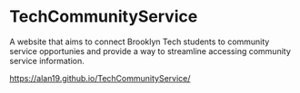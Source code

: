 # TechCommunityService
A website that aims to connect Brooklyn Tech students to community service opportunies and provide a way to streamline accessing community service information.

https://alan19.github.io/TechCommunityService/
